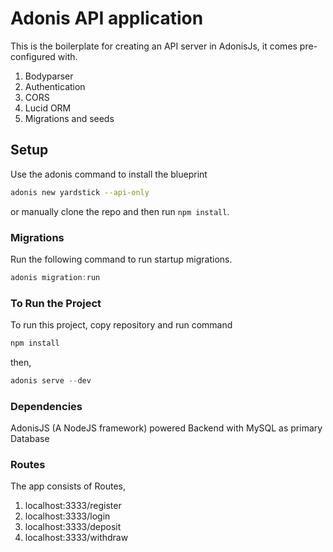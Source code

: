 # Adonis API application

This is the boilerplate for creating an API server in AdonisJs, it comes pre-configured with.

1. Bodyparser
2. Authentication
3. CORS
4. Lucid ORM
5. Migrations and seeds

## Setup

Use the adonis command to install the blueprint

```bash
adonis new yardstick --api-only
```

or manually clone the repo and then run `npm install`.


### Migrations

Run the following command to run startup migrations.

```js
adonis migration:run
```


### To Run the Project
To run this project, copy repository and run command

```js
npm install
```

then,
```js
adonis serve --dev
```

### Dependencies
AdonisJS (A NodeJS framework) powered Backend with MySQL as primary Database


### Routes
The app consists of Routes,
1. localhost:3333/register
2. localhost:3333/login
3. localhost:3333/deposit
4. localhost:3333/withdraw
